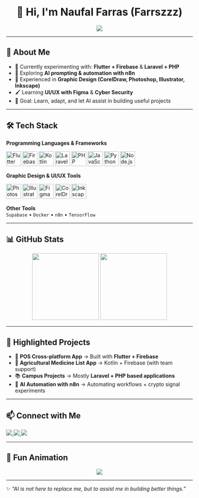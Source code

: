 <!-- Profile README.md for Farrszzz -->

<h1 align="center">👋 Hi, I'm Naufal Farras (Farrszzz)</h1>

<p align="center">
  <a href="https://github.com/DenverCoder1/readme-typing-svg">
    <img src="https://readme-typing-svg.herokuapp.com?font=Fira+Code&weight=600&size=24&pause=1000&color=00C4FF&center=true&vCenter=true&width=650&lines=AI+Prompter+%26+Tech+Explorer;Flutter+%2B+Firebase+Learner;Laravel+%26+PHP+for+Campus+Projects;Exploring+AI+Automation+with+n8n+⚡;Also+a+Graphic+Designer+🎨;Learn+Cyber+Security">
  </a>
</p>

---

## 🌟 About Me
- 🔭 Currently experimenting with: **Flutter + Firebase** & **Laravel + PHP**  
- 🤖 Exploring **AI prompting & automation with n8n**  
- 🎨 Experienced in **Graphic Design (CorelDraw, Photoshop, Illustrator, Inkscape)**  
- 🖌️ Learning **UI/UX with Figma** & **Cyber Security**
- 🎯 Goal: Learn, adapt, and let AI assist in building useful projects  

---

## 🛠️ Tech Stack

**Programming Languages & Frameworks**  
<p align="left">
  <img src="https://cdn.jsdelivr.net/gh/devicons/devicon/icons/flutter/flutter-original.svg" width="40" height="40" alt="Flutter"/>
  <img src="https://cdn.jsdelivr.net/gh/devicons/devicon/icons/firebase/firebase-plain.svg" width="40" height="40" alt="Firebase"/>
  <img src="https://cdn.jsdelivr.net/gh/devicons/devicon/icons/kotlin/kotlin-original.svg" width="40" height="40" alt="Kotlin"/>
  <img src="https://cdn.jsdelivr.net/gh/devicons/devicon/icons/laravel/laravel-original.svg" width="40" height="40" alt="Laravel"/>
  <img src="https://cdn.jsdelivr.net/gh/devicons/devicon/icons/php/php-original.svg" width="40" height="40" alt="PHP"/>
  <img src="https://cdn.jsdelivr.net/gh/devicons/devicon/icons/javascript/javascript-original.svg" width="40" height="40" alt="JavaScript"/>
  <img src="https://cdn.jsdelivr.net/gh/devicons/devicon/icons/python/python-original.svg" width="40" height="40" alt="Python"/>
  <img src="https://cdn.jsdelivr.net/gh/devicons/devicon/icons/nodejs/nodejs-original.svg" width="40" height="40" alt="Node.js"/>
</p>

**Graphic Design & UI/UX Tools**  
<p align="left">
  <img src="https://cdn.jsdelivr.net/gh/devicons/devicon/icons/photoshop/photoshop-plain.svg" width="40" height="40" alt="Photoshop"/>
  <img src="https://cdn.jsdelivr.net/gh/devicons/devicon/icons/illustrator/illustrator-plain.svg" width="40" height="40" alt="Illustrator"/>
  <img src="https://cdn.jsdelivr.net/gh/devicons/devicon/icons/figma/figma-original.svg" width="40" height="40" alt="Figma"/>
  <img src="https://upload.wikimedia.org/wikipedia/commons/0/0c/CorelDraw_logo.png" width="40" height="40" alt="CorelDraw"/>
  <img src="https://upload.wikimedia.org/wikipedia/commons/0/0d/Inkscape_Logo.svg" width="40" height="40" alt="Inkscape"/>
</p>

**Other Tools**  
`Supabase` • `Docker` • `n8n` • `TensorFlow`

---

## 📊 GitHub Stats
<p align="center">
  <img src="https://github-readme-stats.vercel.app/api?username=Farrszzz&show_icons=true&theme=tokyonight" height="180px"/>
  <img src="https://github-readme-stats.vercel.app/api/top-langs/?username=Farrszzz&layout=compact&theme=tokyonight" height="180px"/>
</p>

---

## 🚀 Highlighted Projects
- 🛒 **POS Cross-platform App** → Built with **Flutter + Firebase**  
- 🌱 **Agricultural Medicine List App** → Kotlin + Firebase (with team support)  
- 📚 **Campus Projects** → Mostly **Laravel + PHP based applications**  
- 🤖 **AI Automation with n8n** → Automating workflows + crypto signal experiments  

---

## 📫 Connect with Me
<p>
  <a href="https://www.linkedin.com/in/naufalfarrasw" target="_blank">
    <img src="https://img.shields.io/badge/LinkedIn-blue?logo=linkedin&logoColor=white" />
  </a>
  <a href="https://www.instagram.com/naufalfarraswt" target="_blank">
    <img src="https://img.shields.io/badge/Instagram-%23E4405F.svg?&logo=instagram&logoColor=white" />
  </a>
  <a href="mailto:the.naufalfarras03@gmail.com">
    <img src="https://img.shields.io/badge/Email-D14836?logo=gmail&logoColor=white" />
  </a>
</p>

---

## 🎵 Fun Animation
<p align="center">
  <img src="https://capsule-render.vercel.app/api?type=waving&color=0:00C4FF,100:090979&height=120&section=footer" />
</p>

---

✨ _“AI is not here to replace me, but to assist me in building better things.”_
